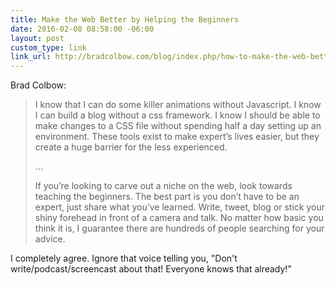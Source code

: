 ```yaml
---
title: Make the Web Better by Helping the Beginners
date: 2016-02-08 08:58:00 -06:00
layout: post
custom_type: link
link_url: http://bradcolbow.com/blog/index.php/how-to-make-the-web-better
---
```


Brad Colbow:

> I know that I can do some killer animations without Javascript. I know I can build a blog without a css framework. I know I should be able to make changes to a CSS file without spending half a day setting up an environment. These tools exist to make expert’s lives easier, but they create a huge barrier for the less experienced.
>
> …
>
> If you’re looking to carve out a niche on the web, look towards teaching the beginners. The best part is you don’t have to be an expert, just share what you’ve learned. Write, tweet, blog or stick your shiny forehead in front of a camera and talk. No matter how basic you think it is, I guarantee there are hundreds of people searching for your advice.

I completely agree. Ignore that voice telling you, "Don't write/podcast/screencast about that! Everyone knows that already!"
